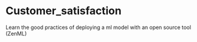 # Customer_satisfaction
Learn the good practices of deploying a ml model with an open source tool (ZenML)
